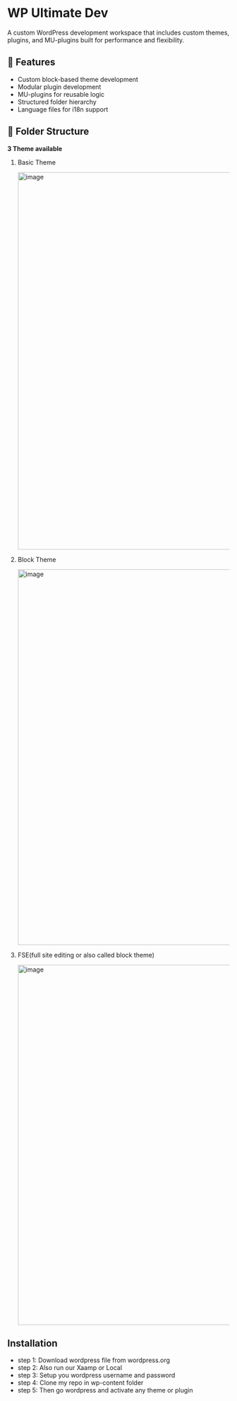 # WP Ultimate Dev

A custom WordPress development workspace that includes custom themes, plugins, and MU-plugins built for performance and flexibility.

## 🧩 Features

- Custom block-based theme development
- Modular plugin development
- MU-plugins for reusable logic
- Structured folder hierarchy
- Language files for i18n support

## 📁 Folder Structure
**3 Theme available** 
1. Basic Theme
   
    <img width="1890" height="855" alt="image" src="https://github.com/user-attachments/assets/bef69907-2266-4910-bea1-7ad6bba152ad" />

3. Block Theme
   
    <img width="1878" height="851" alt="image" src="https://github.com/user-attachments/assets/8bc01d57-aad5-429b-944e-12fd0ecfa690" />

5. FSE(full site editing or also called block theme)

   <img width="1855" height="816" alt="image" src="https://github.com/user-attachments/assets/0cdb7d84-32c3-4d7e-8ec5-53d2e321cb65" />

## Installation
- step 1: Download wordpress file from wordpress.org
- step 2: Also run our Xaamp or Local
- step 3: Setup you wordpress username and password
- step 4: Clone my repo in wp-content folder 
- step 5: Then go wordpress and activate any theme or plugin
   
